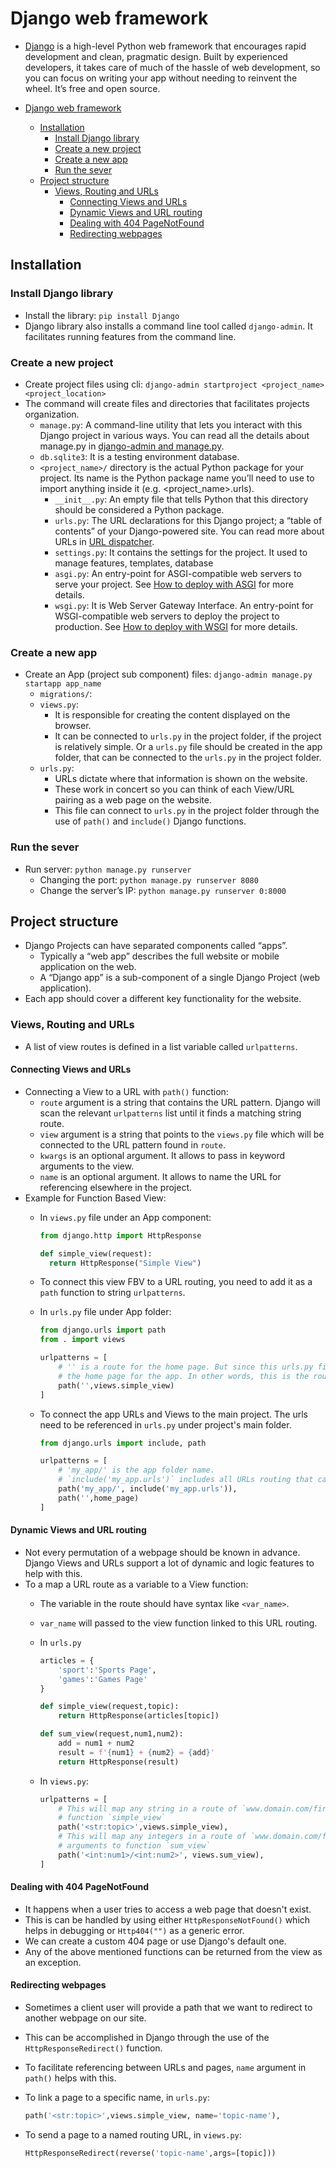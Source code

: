 # Django web framework

- [Django](https://www.djangoproject.com/) is a high-level Python web framework that encourages rapid development and clean, pragmatic design. Built by experienced developers, it takes care of much of the hassle of web development, so you can focus on writing your app without needing to reinvent the wheel. It’s free and open source.

- [Django web framework](#django-web-framework)
  - [Installation](#installation)
    - [Install Django library](#install-django-library)
    - [Create a new project](#create-a-new-project)
    - [Create a new app](#create-a-new-app)
    - [Run the sever](#run-the-sever)
  - [Project structure](#project-structure)
    - [Views, Routing and URLs](#views-routing-and-urls)
      - [Connecting Views and URLs](#connecting-views-and-urls)
      - [Dynamic Views and URL routing](#dynamic-views-and-url-routing)
      - [Dealing with 404 PageNotFound](#dealing-with-404-pagenotfound)
      - [Redirecting webpages](#redirecting-webpages)

## Installation

### Install Django library

- Install the library: `pip install Django`
- Django library also installs a command line tool called `django-admin`. It facilitates running features from the command line.

### Create a new project

- Create project files using cli: `django-admin startproject <project_name> <project_location>`
- The command will create files and directories that facilitates projects organization.
  - `manage.py`: A command-line utility that lets you interact with this Django project in various ways. You can read all the details about manage.py in [django-admin and manage.py](https://docs.djangoproject.com/en/4.0/ref/django-admin/).
  - `db.sqlite3`: It is a testing environment database.
  - `<project_name>/` directory is the actual Python package for your project. Its name is the Python package name you’ll need to use to import anything inside it (e.g. <project_name>.urls).
    - `__init__.py`: An empty file that tells Python that this directory should be considered a Python package.
    - `urls.py`: The URL declarations for this Django project; a “table of contents” of your Django-powered site. You can read more about URLs in [URL dispatcher](https://docs.djangoproject.com/en/4.0/topics/http/urls/).
    - `settings.py`: It contains the settings for the project. It used to manage features, templates, database
    - `asgi.py`: An entry-point for ASGI-compatible web servers to serve your project. See [How to deploy with ASGI](https://docs.djangoproject.com/en/4.0/howto/deployment/asgi/) for more details.
    - `wsgi.py`: It is Web Server Gateway Interface. An entry-point for WSGI-compatible web servers to deploy the project to production. See [How to deploy with WSGI](https://docs.djangoproject.com/en/4.0/howto/deployment/wsgi/) for more details.

### Create a new app

- Create an App (project sub component) files: `django-admin manage.py startapp app_name`
  - `migrations/`:
  - `views.py`:
    - It is responsible for creating the content displayed on the browser.
    - It can be connected to `urls.py` in the project folder, if the project is relatively simple. Or a `urls.py` file should be created in the app folder, that can be connected to the `urls.py` in the project folder.
  - `urls.py`:
    - URLs dictate where that information is shown on the website.
    - These work in concert so you can think of each View/URL pairing as a web page on the website.
    - This file can connect to `urls.py` in the project folder through the use of `path()` and `include()` Django functions.

### Run the sever

- Run server: `python manage.py runserver`
  - Changing the port: `python manage.py runserver 8080`
  - Change the server’s IP: `python manage.py runserver 0:8000`

## Project structure

- Django Projects can have separated components called “apps”.
  - Typically a “web app” describes the full website or mobile application on the web.
  - A “Django app” is a sub-component of a single Django Project (web application).
- Each app should cover a different key functionality for the website.

### Views, Routing and URLs

- A list of view routes is defined in a list variable called `urlpatterns`.

#### Connecting Views and URLs

- Connecting a View to a URL with `path()` function:
  - `route` argument is a string that contains the URL pattern. Django will scan the relevant `urlpatterns` list until it finds a matching string route.
  - `view` argument is a string that points to the `views.py` file which will be connected to the URL pattern found in `route`.
  - `kwargs` is an optional argument. It allows to pass in keyword arguments to the view.
  - `name` is an optional argument. It allows to name the URL for referencing elsewhere in the project.
- Example for Function Based View:
  - In `views.py` file under an App component:

    ```py
    from django.http import HttpResponse

    def simple_view(request):
      return HttpResponse("Simple View")
    ```

  - To connect this view FBV to a URL routing, you need to add it as a `path` function to string `urlpatterns`.
  - In `urls.py` file under App folder:

    ```py
    from django.urls import path
    from . import views

    urlpatterns = [
        # '' is a route for the home page. But since this urls.py file under an app component,
        # the home page for the app. In other words, this is the routing for the webpages after being directed to www.domain.com/my_app/
        path('',views.simple_view)
    ]
    ```

  - To connect the app URLs and Views to the main project. The urls need to be referenced in `urls.py` under project's main folder.

    ```py
    from django.urls import include, path

    urlpatterns = [
        # 'my_app/' is the app folder name.
        # `include('my_app.urls')` includes all URLs routing that can be found in my_app.urls file
        path('my_app/', include('my_app.urls')), 
        path('',home_page)
    ]
    ```

#### Dynamic Views and URL routing

- Not every permutation of a webpage should be known in advance. Django Views and URLs support a lot of dynamic and logic features to help with this.
- To a map a URL route as a variable to a View function:
  - The variable in the route should have syntax like `<var_name>`.
  - `var_name` will passed to the view function linked to this URL routing.
  - In `urls.py`

    ```py
    articles = {
        'sport':'Sports Page',
        'games':'Games Page'
    }

    def simple_view(request,topic):
        return HttpResponse(articles[topic])

    def sum_view(request,num1,num2):
        add = num1 + num2
        result = f'{num1} + {num2} = {add}'
        return HttpResponse(result)
    ```

  - In `views.py`:

    ```py
    urlpatterns = [
        # This will map any string in a route of `www.domain.com/first_app/<topic>` and pass it as an argument to
        # function `simple_view`
        path('<str:topic>',views.simple_view),
        # This will map any integers in a route of `www.domain.com/first_app/<num1>/<num2>` and pass them as
        # arguments to function `sum_view`
        path('<int:num1>/<int:num2>', views.sum_view),
    ]
    ```

#### Dealing with 404 PageNotFound

- It happens when a user tries to access a web page that doesn't exist.
- This is can be handled by using either `HttpResponseNotFound()` which helps in debugging or `Http404("")` as a generic error.
- We can create a custom 404 page or use Django's default one.
- Any of the above mentioned functions can be returned from the view as an exception.

#### Redirecting webpages

- Sometimes a client user will provide a path that we want to redirect to another webpage on our site.
- This can be accomplished in Django through the use of the `HttpResponseRedirect()` function.
- To facilitate referencing between URLs and pages, `name` argument in `path()` helps with this.
- To link a page to a specific name, in `urls.py`:

  ```py
  path('<str:topic>',views.simple_view, name='topic-name'),
  ```

- To send a page to a named routing URL, in `views.py`:

  ```py
  HttpResponseRedirect(reverse('topic-name',args=[topic]))
  ```
